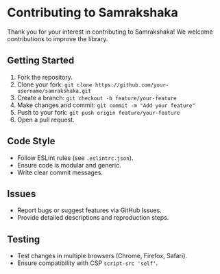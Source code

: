 # Contributing to Samrakshaka

Thank you for your interest in contributing to Samrakshaka! We welcome contributions to improve the library.

## Getting Started
1. Fork the repository.
2. Clone your fork: `git clone https://github.com/your-username/samrakshaka.git`
3. Create a branch: `git checkout -b feature/your-feature`
4. Make changes and commit: `git commit -m "Add your feature"`
5. Push to your fork: `git push origin feature/your-feature`
6. Open a pull request.

## Code Style
- Follow ESLint rules (see `.eslintrc.json`).
- Ensure code is modular and generic.
- Write clear commit messages.

## Issues
- Report bugs or suggest features via GitHub Issues.
- Provide detailed descriptions and reproduction steps.

## Testing
- Test changes in multiple browsers (Chrome, Firefox, Safari).
- Ensure compatibility with CSP `script-src 'self'`.
